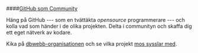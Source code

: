 ####[GitHub som Community](https://github.com/dbwebb-se)

Häng på GitHub --- som en tvättäkta *opensource* programmerare --- och kolla vad som händer i de olika projekten. Delta i communityn och skaffa dig ett eget nätverk av kodare.

Kika på [dbwebb-organisationen](https://github.com/dbwebb-se) och se vilka projekt [mos sysslar med](https://github.com/mosbth).
